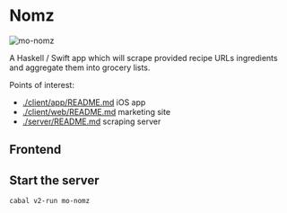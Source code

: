 # Nomz

![mo-nomz](https://github.com/dfithian/chez-grater/actions/workflows/workflow.yml/badge.svg)

A Haskell / Swift app which will scrape provided recipe URLs ingredients and aggregate them into grocery lists.

Points of interest:

- [./client/app/README.md](client/app/README.md) iOS app
- [./client/web/README.md](client/web/README.md) marketing site
- [./server/README.md](server/README.md) scraping server

## Frontend

## Start the server

```bash
cabal v2-run mo-nomz
```

